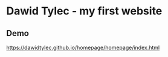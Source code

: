 # Dawid Tylec - my first website

## Demo

https://dawidtylec.github.io/homepage/homepage/index.html

